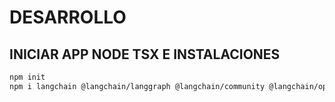 # DESARROLLO

## INICIAR APP NODE TSX E INSTALACIONES
```bash
npm init
npm i langchain @langchain/langgraph @langchain/community @langchain/openai @langchain/core @langchain/mcp-adapters zod pdf-parse faiss-node
```